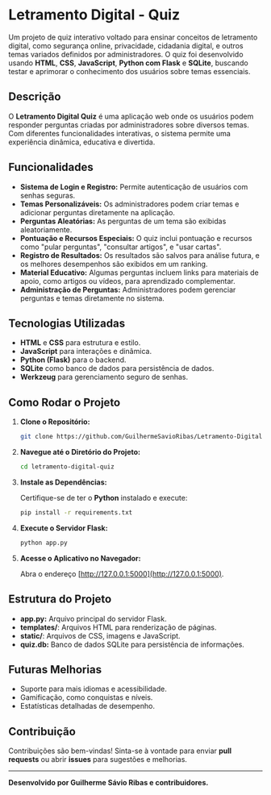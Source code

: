 # Letramento Digital - Quiz

Um projeto de quiz interativo voltado para ensinar conceitos de letramento digital, como segurança online, privacidade, cidadania digital, e outros temas variados definidos por administradores. O quiz foi desenvolvido usando **HTML**, **CSS**, **JavaScript**, **Python com Flask** e **SQLite**, buscando testar e aprimorar o conhecimento dos usuários sobre temas essenciais.

## Descrição

O **Letramento Digital Quiz** é uma aplicação web onde os usuários podem responder perguntas criadas por administradores sobre diversos temas. Com diferentes funcionalidades interativas, o sistema permite uma experiência dinâmica, educativa e divertida. 

## Funcionalidades

- **Sistema de Login e Registro:** Permite autenticação de usuários com senhas seguras.
- **Temas Personalizáveis:** Os administradores podem criar temas e adicionar perguntas diretamente na aplicação.
- **Perguntas Aleatórias:** As perguntas de um tema são exibidas aleatoriamente.
- **Pontuação e Recursos Especiais:** O quiz inclui pontuação e recursos como "pular perguntas", "consultar artigos", e "usar cartas".
- **Registro de Resultados:** Os resultados são salvos para análise futura, e os melhores desempenhos são exibidos em um ranking.
- **Material Educativo:** Algumas perguntas incluem links para materiais de apoio, como artigos ou vídeos, para aprendizado complementar.
- **Administração de Perguntas:** Administradores podem gerenciar perguntas e temas diretamente no sistema.

## Tecnologias Utilizadas

- **HTML** e **CSS** para estrutura e estilo.
- **JavaScript** para interações e dinâmica.
- **Python (Flask)** para o backend.
- **SQLite** como banco de dados para persistência de dados.
- **Werkzeug** para gerenciamento seguro de senhas.

## Como Rodar o Projeto

1. **Clone o Repositório:**

    ```bash
    git clone https://github.com/GuilhermeSavioRibas/Letramento-Digital-Quiz.git
    ```

2. **Navegue até o Diretório do Projeto:**

    ```bash
    cd letramento-digital-quiz
    ```

3. **Instale as Dependências:**

    Certifique-se de ter o **Python** instalado e execute:

    ```bash
    pip install -r requirements.txt
    ```

4. **Execute o Servidor Flask:**

    ```bash
    python app.py
    ```

5. **Acesse o Aplicativo no Navegador:**

    Abra o endereço [http://127.0.0.1:5000](http://127.0.0.1:5000).

## Estrutura do Projeto

- **app.py:** Arquivo principal do servidor Flask.
- **templates/**: Arquivos HTML para renderização de páginas.
- **static/**: Arquivos de CSS, imagens e JavaScript.
- **quiz.db:** Banco de dados SQLite para persistência de informações.

## Futuras Melhorias

- Suporte para mais idiomas e acessibilidade.
- Gamificação, como conquistas e níveis.
- Estatísticas detalhadas de desempenho.

## Contribuição

Contribuições são bem-vindas! Sinta-se à vontade para enviar **pull requests** ou abrir **issues** para sugestões e melhorias.

---

**Desenvolvido por Guilherme Sávio Ribas e contribuidores.**
